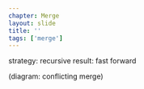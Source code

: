 ```yaml
---
chapter: Merge
layout: slide
title: ''
tags: ['merge']
---
```


strategy: recursive 
result: fast forward

<aside class="notes">
(diagram: conflicting merge)
</aside>